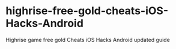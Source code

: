 # highrise-free-gold-cheats-iOS-Hacks-Android
Highrise game free gold Cheats iOS Hacks Android updated guide

